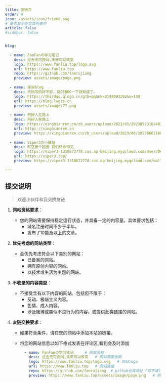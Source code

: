 ```yaml
---
title: 友链页
order: 4
icon: /assets/icon/friend.svg
# 是否显示在文章列表中
article: false
#sidebar: false


blog:
  
  - name: FanFanの学习笔记
    desc: 过去无可挽回,未来可以改变
    logo: https://www.fanliu.top/logo.svg
    url: https://www.fanliu.top
    repo: https://github.com/fanrujiang
    preview: assets/image/page.png
    
  - name: 柒柒blog
    desc: 代码写的好不好，我DEBUG一下就知道了。
    logo: https://thirdqq.qlogo.cn/g?b=qq&nk=2144693292&s=100
    url: https://blog.lwgzs.cn
    preview: assets/image/77.png
    
  - name: 刑辩人在路上
    desc: 刑辩人在路上
    logo: https://xingbianren.cn/zb_users/upload/2023/05/202305231684818873372207.png
    url: https://xingbianren.cn
    preview: https://xingbianren.cn/zb_users/upload/2023/06/202306021685717413207375.jpg
    
  - name: Viper3の小破站
    desc: 时空是个圆圈 我们终会相见
    logo: https://viper3-1318672778.cos.ap-beijing.myqcloud.com/user/DeftCup.jpg
    url: https://viper3.top/
    preview: https://viper3-1318672778.cos.ap-beijing.myqcloud.com/wallpaper/sunsetglow.jpg

---
```


<SiteInfo
v-for="item in $frontmatter.blog"
:key="item.link"
v-bind="item"
/>




## 提交说明

> 欢迎小伙伴和我交换友链


1. **网站资格要求**：

   - 您的网站需要保持稳定运行状态，并具备一定的内容量。具体要求包括：
     - 域名注册时间不少于半年。
     - 发布了10篇及以上的文章。

2. **优先考虑的网站类型**：

   - 会优先考虑符合以下类别的网站：
     - 已备案的网站。
     - 拥有原创内容的网站。
     - 以技术或生活为主题的网站。

3. **不收录的内容类型**：

   - 不接受含有以下内容的网站，包括但不限于：
     - 反动、极端主义内容。
     - 色情、成人内容。
     - 涉及赌博或类似不良行为的内容，或提供此类链接的网站。

4. **友链交换要求**：

   - 如果符合条件，请在您的网站中添加本站的链接。

   - 将您的网站信息以如下格式发表在评论区,看到会及时添加

     ```yml
       - name: FanFanの学习笔记     # 网站名称
         desc: 过去无可挽回,未来可以改变   # 网站简要说明
         logo: https://www.fanliu.top/logo.svg   # 网站logo
         url: https://www.fanliu.top   # 网站链接
         repo: https://github.com/fanrujiang  # github仓库地址 (可不填)
         preview: https://www.fanliu.top/assets/image/page.png   # 网站主页展示图
     ```

     

